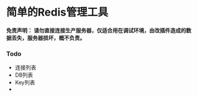 # 简单的Redis管理工具

#### 免责声明： 请勿直接连接生产服务器，仅适合用在调试环境，由改插件造成的数据丢失，服务器损坏，概不负责。

### Todo

* 连接列表
* DB列表
* Key列表
* 
